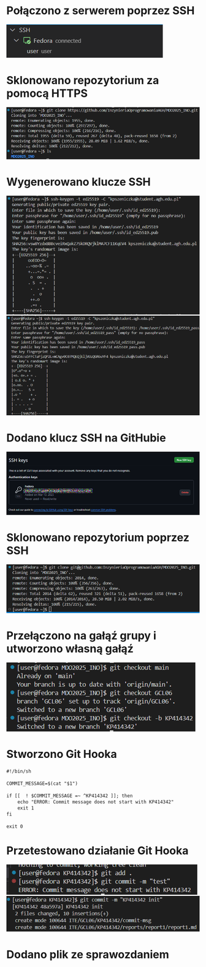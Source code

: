 # Połączono z serwerem poprzez SSH

![alt text](2.png)

# Sklonowano repozytorium za pomocą HTTPS
![alt text](1.png)
# Wygenerowano klucze SSH
![alt text](3.png)
![alt text](4.png)
# Dodano klucz SSH na GitHubie
![alt text](5.png)
# Sklonowano repozytorium poprzez SSH
![alt text](6.png)
# Przełączono na gałąź grupy i utworzono własną gałąź
![alt text](7.png)
# Stworzono Git Hooka
```
#!/bin/sh

COMMIT_MESSAGE=$(cat "$1")

if [[  ! $COMMIT_MESSAGE =~ ^KP414342 ]]; then
    echo "ERROR: Commit message does not start with KP414342"
    exit 1
fi

exit 0
```
# Przetestowano działanie Git Hooka
![alt text](8.png)
![alt text](9.png)
# Dodano plik ze sprawozdaniem
